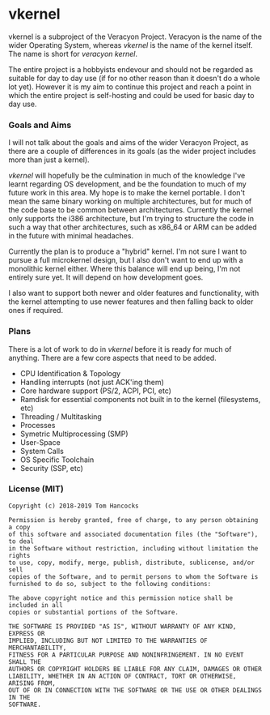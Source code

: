 # vkernel
vkernel is a subproject of the Veracyon Project. Veracyon is the name of the 
wider Operating System, whereas _vkernel_ is the name of the kernel itself. The
name is short for _veracyon kernel_.

The entire project is a hobbyists endevour and should not be regarded as 
suitable for day to day use (if for no other reason than it doesn't do a whole
lot yet). However it is my aim to continue this project and reach a point in 
which the entire project is self-hosting and could be used for basic day to day
use.

### Goals and Aims
I will not talk about the goals and aims of the wider Veracyon Project, as there
are a couple of differences in its goals (as the wider project includes more
than just a kernel).

_vkernel_ will hopefully be the culmination in much of the knowledge I've learnt
regarding OS development, and be the foundation to much of my future work in 
this area. My hope is to make the kernel portable. I don't mean the same binary
working on multiple architectures, but for much of the code base to be common
between architectures. Currently the kernel only supports the i386 architecture,
but I'm trying to structure the code in such a way that other architectures, 
such as x86_64 or ARM can be added in the future with minimal headaches.

Currently the plan is to produce a "hybrid" kernel. I'm not sure I want to 
pursue a full microkernel design, but I also don't want to end up with a 
monolithic kernel either. Where this balance will end up being, I'm not entirely 
sure yet. It will depend on how development goes.

I also want to support both newer and older features and functionality, with
the kernel attempting to use newer features and then falling back to older ones
if required.

### Plans
There is a lot of work to do in _vkernel_ before it is ready for much of 
anything. There are a few core aspects that need to be added.

- CPU Identification & Topology
- Handling interrupts (not just ACK'ing them)
- Core hardware support (PS/2, ACPI, PCI, etc)
- Ramdisk for essential components not built in to the kernel (filesystems, etc)
- Threading / Multitasking
- Processes
- Symetric Multiprocessing (SMP)
- User-Space
- System Calls
- OS Specific Toolchain
- Security (SSP, etc)

### License (MIT)

```
Copyright (c) 2018-2019 Tom Hancocks

Permission is hereby granted, free of charge, to any person obtaining a copy
of this software and associated documentation files (the "Software"), to deal
in the Software without restriction, including without limitation the rights
to use, copy, modify, merge, publish, distribute, sublicense, and/or sell
copies of the Software, and to permit persons to whom the Software is
furnished to do so, subject to the following conditions:

The above copyright notice and this permission notice shall be included in all
copies or substantial portions of the Software.

THE SOFTWARE IS PROVIDED "AS IS", WITHOUT WARRANTY OF ANY KIND, EXPRESS OR
IMPLIED, INCLUDING BUT NOT LIMITED TO THE WARRANTIES OF MERCHANTABILITY,
FITNESS FOR A PARTICULAR PURPOSE AND NONINFRINGEMENT. IN NO EVENT SHALL THE
AUTHORS OR COPYRIGHT HOLDERS BE LIABLE FOR ANY CLAIM, DAMAGES OR OTHER
LIABILITY, WHETHER IN AN ACTION OF CONTRACT, TORT OR OTHERWISE, ARISING FROM,
OUT OF OR IN CONNECTION WITH THE SOFTWARE OR THE USE OR OTHER DEALINGS IN THE
SOFTWARE.
```
